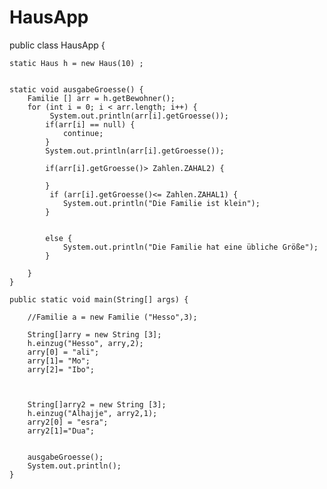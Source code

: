 # HausApp
public class HausApp {
	
	static Haus h = new Haus(10) ;

	
	static void ausgabeGroesse() {
		Familie [] arr = h.getBewohner();
		for (int i = 0; i < arr.length; i++) {
			 System.out.println(arr[i].getGroesse());
			if(arr[i] == null) {
				continue;
			}
			System.out.println(arr[i].getGroesse());
			
			if(arr[i].getGroesse()> Zahlen.ZAHAL2) {
				
			}
			 if (arr[i].getGroesse()<= Zahlen.ZAHAL1) {
				System.out.println("Die Familie ist klein");
			}
			 
			 
			else {
				System.out.println("Die Familie hat eine übliche Größe");
			}
			
		}	
	}

	public static void main(String[] args) {
		
		//Familie a = new Familie ("Hesso",3);
		
		String[]arry = new String [3];
		h.einzug("Hesso", arry,2);
		arry[0] = "ali";
		arry[1]= "Mo";
		arry[2]= "Ibo";
		
		
		
		String[]arry2 = new String [3]; 
		h.einzug("Alhajje", arry2,1);
		arry2[0] = "esra";
		arry2[1]="Dua";
		
		
		ausgabeGroesse();
		System.out.println();
	}
	

